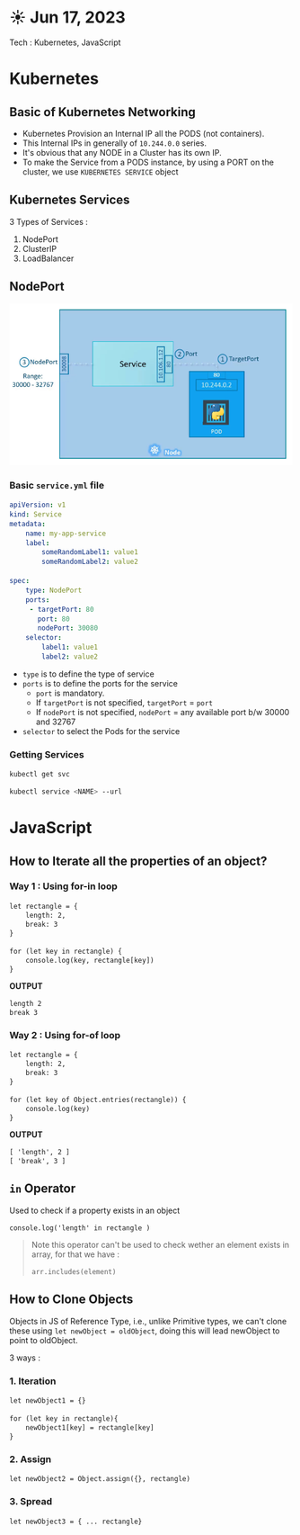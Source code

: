 # ☀️ Jun 17, 2023
Tech : Kubernetes, JavaScript

# Kubernetes

## Basic of Kubernetes Networking

- Kubernetes Provision an Internal IP all the PODS (not containers).
- This Internal IPs in generally of `10.244.0.0` series.
- It's obvious that any NODE in a Cluster has its own IP.
- To make the Service from a PODS instance, by using a PORT on the cluster, we use `KUBERNETES SERVICE` object

## Kubernetes Services 

3 Types of Services :

1. NodePort
2. ClusterIP
3. LoadBalancer

## NodePort

![](NotePort.png)

### Basic `service.yml` file

``` YAML
apiVersion: v1
kind: Service
metadata:
    name: my-app-service
    label:
        someRandomLabel1: value1
        someRandomLabel2: value2

spec:
    type: NodePort
    ports:
     - targetPort: 80
       port: 80
       nodePort: 30080
    selector:
        label1: value1
        label2: value2
```
- `type` is to define the type of service
- `ports` is to define the ports for the service
    - `port` is mandatory.
    - If `targetPort` is not specified, `targetPort` = `port`
    - If `nodePort` is not specified, `nodePort` = any available port b/w 30000 and 32767
- `selector` to select the Pods for the service

### Getting Services 

``` bash
kubectl get svc
```

``` bash
kubectl service <NAME> --url
```

# JavaScript

## How to Iterate all the properties of an object?

### Way 1 : Using for-in loop

``` JS
let rectangle = {
    length: 2,
    break: 3
}

for (let key in rectangle) {
    console.log(key, rectangle[key])
}
```

**OUTPUT**
``` 
length 2
break 3
```
### Way 2 : Using for-of loop
``` JS
let rectangle = {
    length: 2,
    break: 3
}

for (let key of Object.entries(rectangle)) {
    console.log(key)
}
```

**OUTPUT**
```
[ 'length', 2 ]
[ 'break', 3 ]
```

## `in` Operator

Used to check if a property exists in an object

``` JS
console.log('length' in rectangle )
```
> Note this operator can't be used to check wether an element exists in array, for that we have : 
> ``` JS
> arr.includes(element)
> ```


## How to Clone Objects

Objects in JS of Reference Type, i.e., unlike Primitive types, we can't clone these using `let newObject = oldObject`, doing this will lead newObject to point to oldObject. 

3 ways :

### 1. Iteration
``` JS
let newObject1 = {}

for (let key in rectangle){
    newObject1[key] = rectangle[key] 
}
```

### 2. Assign
``` JS
let newObject2 = Object.assign({}, rectangle)
```

### 3. Spread
``` JS
let newObject3 = { ... rectangle}
```